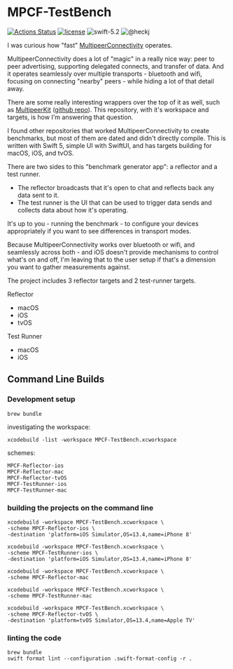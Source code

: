 # MPCF-TestBench

[![Actions Status](https://github.com/{owner}/{repo}/workflows/{workflow_name}/badge.svg)](https://github.com/{owner}/{repo}/actions)
[![license](https://img.shields.io/badge/license-mit-brightgreen.svg)](https://en.wikipedia.org/wiki/MIT_License)
![swift-5.2](https://img.shields.io/badge/Swift-5.2-orange.svg "Swift 5.2")
![@heckj](https://img.shields.io/badge/twitter-@heckj-blue.svg?style=flat "Twitter: @heckj")

I was curious how "fast" [MultipeerConnectivity](http://developer.apple.com/documentation/multipeerconnectivity/) operates.

MultipeerConnectivity does a lot of "magic" in a really nice way: peer to peer advertising,
supporting delegated connects, and transfer of data. And it operates seamlessly over multiple transports - bluetooth
and wifi, focusing on connecting "nearby" peers - while hiding a lot of that detail away.

There are some really interesting wrappers over the top of it as well, such as [MultipeerKit](https://multipeerkit.rambo.codes) ([github repo](https://github.com/insidegui/MultipeerKit)).
This repository, with it's workspace and targets, is how I'm answering that question.

I found other repositories that worked MultipeerConnectivity to create benchmarks, but most of them are
dated and didn't directly compile. This is written with Swift 5, simple UI with SwiftUI, and has targets
building for macOS, iOS, and tvOS.

There are two sides to this "benchmark generator app": a reflector and a test runner.

- The reflector broadcasts that it's open to chat and reflects back any data sent to it.
- The test runner is the UI that can be used to trigger data sends and collects data about how it's operating.

It's up to you - running the benchmark - to configure your devices appropriately if you want to see differences in transport modes.

Because MultipeerConnectivity works over bluetooth or wifi, and seamlessly across both - and iOS doesn't provide
mechanisms to control what's on and off, I'm leaving that to the user setup if that's a dimension you want to gather
measurements against.

The project includes 3 reflector targets and 2 test-runner targets.

Reflector
- macOS
- iOS
- tvOS

Test Runner
- macOS
- iOS

## Command Line Builds

### Development setup

    brew bundle

investigating the workspace:

    xcodebuild -list -workspace MPCF-TestBench.xcworkspace

schemes:

    MPCF-Reflector-ios
    MPCF-Reflector-mac
    MPCF-Reflector-tvOS
    MPCF-TestRunner-ios
    MPCF-TestRunner-mac

### building the projects on the command line

    xcodebuild -workspace MPCF-TestBench.xcworkspace \
    -scheme MPCF-Reflector-ios \
    -destination 'platform=iOS Simulator,OS=13.4,name=iPhone 8'

    xcodebuild -workspace MPCF-TestBench.xcworkspace \
    -scheme MPCF-TestRunner-ios \
    -destination 'platform=iOS Simulator,OS=13.4,name=iPhone 8'

    xcodebuild -workspace MPCF-TestBench.xcworkspace \
    -scheme MPCF-Reflector-mac

    xcodebuild -workspace MPCF-TestBench.xcworkspace \
    -scheme MPCF-TestRunner-mac

    xcodebuild -workspace MPCF-TestBench.xcworkspace \
    -scheme MPCF-Reflector-tvOS \
    -destination 'platform=tvOS Simulator,OS=13.4,name=Apple TV'

### linting the code

    brew bundle
    swift format lint --configuration .swift-format-config -r .
